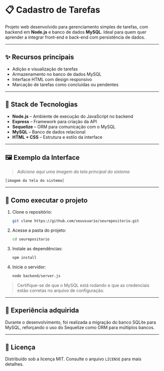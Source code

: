 # 📋 Cadastro de Tarefas

Projeto web desenvolvido para gerenciamento simples de tarefas, com backend em **Node.js** e banco de dados **MySQL**. Ideal para quem quer aprender a integrar front-end e back-end com persistência de dados.

---

## ✨ Recursos principais

- Adição e visualização de tarefas
- Armazenamento no banco de dados MySQL
- Interface HTML com design responsivo
- Marcação de tarefas como concluídas ou pendentes

---

## 🧰 Stack de Tecnologias

- **Node.js** – Ambiente de execução do JavaScript no backend  
- **Express** – Framework para criação da API  
- **Sequelize** – ORM para comunicação com o MySQL  
- **MySQL** – Banco de dados relacional  
- **HTML + CSS** – Estrutura e estilo da interface

---

## 🖼️ Exemplo da Interface

> *Adicione aqui uma imagem da tela principal do sistema*

```
[imagem da tela do sistema]
```

---

## 🚀 Como executar o projeto

1. Clone o repositório:
   ```bash
   git clone https://github.com/seuusuario/seurepositorio.git
   ```

2. Acesse a pasta do projeto:
   ```bash
   cd seurepositorio
   ```

3. Instale as dependências:
   ```bash
   npm install
   ```

4. Inicie o servidor:
   ```bash
   node backend/server.js
   ```

> Certifique-se de que o MySQL está rodando e que as credenciais estão corretas no arquivo de configuração.

---

## 📘 Experiência adquirida

Durante o desenvolvimento, foi realizada a migração do banco SQLite para MySQL, reforçando o uso do Sequelize como ORM para múltiplos bancos.

---

## 📄 Licença

Distribuído sob a licença MIT. Consulte o arquivo `LICENSE` para mais detalhes.

